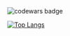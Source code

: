 


 <img src="https://www.codewars.com/users/0626na/badges/small?theme=light" alt="codewars badge"/>
  
  [![Top Langs](https://github-readme-stats.vercel.app/api/top-langs/?username=0626na)](https://github.com/anuraghazra/github-readme-stats)

 
  
  


